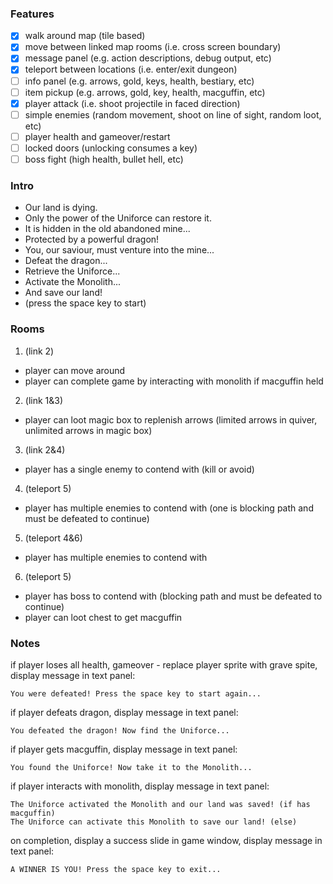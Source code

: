 ### Features

- [x] walk around map (tile based)
- [x] move between linked map rooms (i.e. cross screen boundary)
- [x] message panel (e.g. action descriptions, debug output, etc)
- [x] teleport between locations (i.e. enter/exit dungeon)
- [ ] info panel (e.g. arrows, gold, keys, health, bestiary, etc)
- [ ] item pickup (e.g. arrows, gold, key, health, macguffin, etc)
- [x] player attack (i.e. shoot projectile in faced direction)
- [ ] simple enemies (random movement, shoot on line of sight, random loot, etc)
- [ ] player health and gameover/restart
- [ ] locked doors (unlocking consumes a key)
- [ ] boss fight (high health, bullet hell, etc)

### Intro

- Our land is dying.
- Only the power of the Uniforce can restore it.
- It is hidden in the old abandoned mine...
- Protected by a powerful dragon!
- You, our saviour, must venture into the mine...
- Defeat the dragon...
- Retrieve the Uniforce...
- Activate the Monolith...
- And save our land!
- (press the space key to start)

### Rooms

1. (link 2)
- player can move around
- player can complete game by interacting with monolith if macguffin held

2. (link 1&3)
- player can loot magic box to replenish arrows (limited arrows in quiver, unlimited arrows in magic box)

3. (link 2&4)
- player has a single enemy to contend with (kill or avoid)

4. (teleport 5)
- player has multiple enemies to contend with (one is blocking path and must be defeated to continue)

5. (teleport 4&6)
- player has multiple enemies to contend with

6. (teleport 5)
- player has boss to contend with (blocking path and must be defeated to continue)
- player can loot chest to get macguffin

### Notes

if player loses all health, gameover - replace player sprite with grave spite, display message in text panel:

```
You were defeated! Press the space key to start again...
```

if player defeats dragon, display message in text panel:

```
You defeated the dragon! Now find the Uniforce...
```

if player gets macguffin, display message in text panel:

```
You found the Uniforce! Now take it to the Monolith...
```

if player interacts with monolith, display message in text panel:

```
The Uniforce activated the Monolith and our land was saved! (if has macguffin)
The Uniforce can activate this Monolith to save our land! (else)
```

on completion, display a success slide in game window, display message in text panel:

```
A WINNER IS YOU! Press the space key to exit...
```

